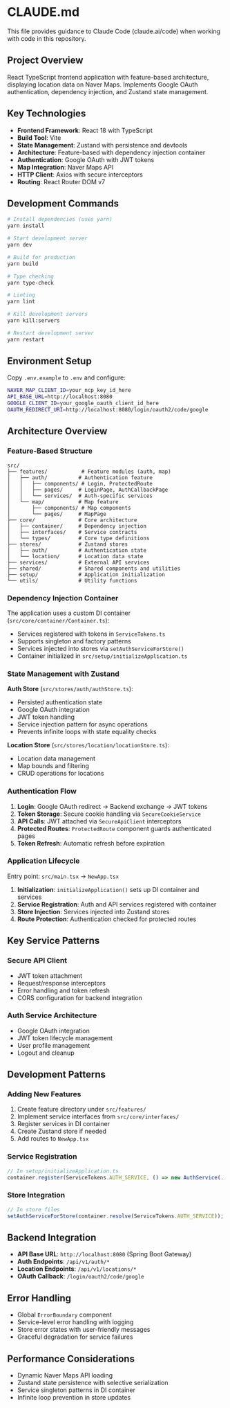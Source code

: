 # CLAUDE.md

This file provides guidance to Claude Code (claude.ai/code) when working with code in this repository.

## Project Overview

React TypeScript frontend application with feature-based architecture, displaying location data on Naver Maps. Implements Google OAuth authentication, dependency injection, and Zustand state management.

## Key Technologies

- **Frontend Framework**: React 18 with TypeScript
- **Build Tool**: Vite
- **State Management**: Zustand with persistence and devtools
- **Architecture**: Feature-based with dependency injection container
- **Authentication**: Google OAuth with JWT tokens
- **Map Integration**: Naver Maps API
- **HTTP Client**: Axios with secure interceptors
- **Routing**: React Router DOM v7

## Development Commands

```bash
# Install dependencies (uses yarn)
yarn install

# Start development server
yarn dev

# Build for production
yarn build

# Type checking
yarn type-check

# Linting
yarn lint

# Kill development servers
yarn kill:servers

# Restart development server
yarn restart
```

## Environment Setup

Copy `.env.example` to `.env` and configure:
```bash
NAVER_MAP_CLIENT_ID=your_ncp_key_id_here
API_BASE_URL=http://localhost:8080
GOOGLE_CLIENT_ID=your_google_oauth_client_id_here
OAUTH_REDIRECT_URI=http://localhost:8080/login/oauth2/code/google
```

## Architecture Overview

### Feature-Based Structure

```
src/
├── features/           # Feature modules (auth, map)
│   ├── auth/          # Authentication feature
│   │   ├── components/ # Login, ProtectedRoute
│   │   ├── pages/     # LoginPage, AuthCallbackPage
│   │   └── services/  # Auth-specific services
│   └── map/           # Map feature
│       ├── components/ # Map components
│       └── pages/     # MapPage
├── core/              # Core architecture
│   ├── container/     # Dependency injection
│   ├── interfaces/    # Service contracts
│   └── types/         # Core type definitions
├── stores/            # Zustand stores
│   ├── auth/          # Authentication state
│   └── location/      # Location data state
├── services/          # External API services
├── shared/            # Shared components and utilities
├── setup/             # Application initialization
└── utils/             # Utility functions
```

### Dependency Injection Container

The application uses a custom DI container (`src/core/container/Container.ts`):
- Services registered with tokens in `ServiceTokens.ts`
- Supports singleton and factory patterns
- Services injected into stores via `setAuthServiceForStore()`
- Container initialized in `src/setup/initializeApplication.ts`

### State Management with Zustand

**Auth Store** (`src/stores/auth/authStore.ts`):
- Persisted authentication state
- Google OAuth integration
- JWT token handling
- Service injection pattern for async operations
- Prevents infinite loops with state equality checks

**Location Store** (`src/stores/location/locationStore.ts`):
- Location data management
- Map bounds and filtering
- CRUD operations for locations

### Authentication Flow

1. **Login**: Google OAuth redirect → Backend exchange → JWT tokens
2. **Token Storage**: Secure cookie handling via `SecureCookieService`
3. **API Calls**: JWT attached via `SecureApiClient` interceptors
4. **Protected Routes**: `ProtectedRoute` component guards authenticated pages
5. **Token Refresh**: Automatic refresh before expiration

### Application Lifecycle

Entry point: `src/main.tsx` → `NewApp.tsx`

1. **Initialization**: `initializeApplication()` sets up DI container and services
2. **Service Registration**: Auth and API services registered with container
3. **Store Injection**: Services injected into Zustand stores
4. **Route Protection**: Authentication checked for protected routes

## Key Service Patterns

### Secure API Client
- JWT token attachment
- Request/response interceptors
- Error handling and token refresh
- CORS configuration for backend integration

### Auth Service Architecture
- Google OAuth integration
- JWT token lifecycle management
- User profile management
- Logout and cleanup

## Development Patterns

### Adding New Features
1. Create feature directory under `src/features/`
2. Implement service interfaces from `src/core/interfaces/`
3. Register services in DI container
4. Create Zustand store if needed
5. Add routes to `NewApp.tsx`

### Service Registration
```typescript
// In setup/initializeApplication.ts
container.register(ServiceTokens.AUTH_SERVICE, () => new AuthService(...));
```

### Store Integration
```typescript
// In store files
setAuthServiceForStore(container.resolve(ServiceTokens.AUTH_SERVICE));
```

## Backend Integration

- **API Base URL**: `http://localhost:8080` (Spring Boot Gateway)
- **Auth Endpoints**: `/api/v1/auth/*`
- **Location Endpoints**: `/api/v1/locations/*`
- **OAuth Callback**: `/login/oauth2/code/google`

## Error Handling

- Global `ErrorBoundary` component
- Service-level error handling with logging
- Store error states with user-friendly messages
- Graceful degradation for service failures

## Performance Considerations

- Dynamic Naver Maps API loading
- Zustand state persistence with selective serialization
- Service singleton patterns in DI container
- Infinite loop prevention in store updates